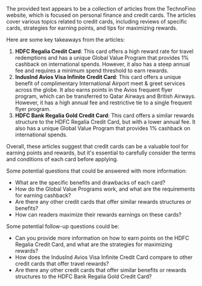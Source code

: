 The provided text appears to be a collection of articles from the TechnoFino website, which is focused on personal finance and credit cards. The articles cover various topics related to credit cards, including reviews of specific cards, strategies for earning points, and tips for maximizing rewards.

Here are some key takeaways from the articles:

1. **HDFC Regalia Credit Card**: This card offers a high reward rate for travel redemptions and has a unique Global Value Program that provides 1% cashback on international spends. However, it also has a steep annual fee and requires a minimum spend threshold to earn rewards.
2. **IndusInd Avios Visa Infinite Credit Card**: This card offers a unique benefit of complimentary International Airport meet & greet services across the globe. It also earns points in the Avios frequent flyer program, which can be transferred to Qatar Airways and British Airways. However, it has a high annual fee and restrictive tie to a single frequent flyer program.
3. **HDFC Bank Regalia Gold Credit Card**: This card offers a similar rewards structure to the HDFC Regalia Credit Card, but with a lower annual fee. It also has a unique Global Value Program that provides 1% cashback on international spends.

Overall, these articles suggest that credit cards can be a valuable tool for earning points and rewards, but it's essential to carefully consider the terms and conditions of each card before applying.

Some potential questions that could be answered with more information:

* What are the specific benefits and drawbacks of each card?
* How do the Global Value Programs work, and what are the requirements for earning cashback?
* Are there any other credit cards that offer similar rewards structures or benefits?
* How can readers maximize their rewards earnings on these cards?

Some potential follow-up questions could be:

* Can you provide more information on how to earn points on the HDFC Regalia Credit Card, and what are the strategies for maximizing rewards?
* How does the IndusInd Avios Visa Infinite Credit Card compare to other credit cards that offer travel rewards?
* Are there any other credit cards that offer similar benefits or rewards structures to the HDFC Bank Regalia Gold Credit Card?